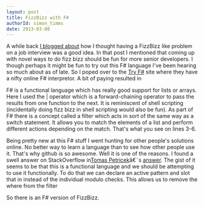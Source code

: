 ```yaml
---
layout: post
title: FizzBizz with F#
authorId: simon_timms
date: 2013-03-08
---
```


A while back [I blogged about](http://blog.simontimms.com/2013/01/30/fizz-buzz-returns/ "Fizz-BuzzReturns") how I thought having a FizzBizz like problem on a job interview was a good idea. In that post I mentioned that coming up with novel ways to do fizz bizz should be fun for more senior developers. I though perhaps it might be fun to try out this F# language I've been hearing so much about as of late. So I poped over to the [Try F#](http://www.tryfsharp.org/Learn/getting-started) site where they have a nifty online F# interpretor. A bit of paying resulted in

<script src='https://gist.github.com/stimms/5117080.js'></script>

F# is a functional language which has really good support for lists or arrays. Here I used the | operator which is a forward-chaining operator to pass the results from one function to the next. It is reminiscent of shell scripting (incidentally doing fizz bizz in shell scripting would also be fun). As part of F# there is a concept called a filter which acts in sort of the same way as a switch statement. It allows you to match the elements of a list and perform different actions depending on the match. That's what you see on lines 3-6.

Being pretty new at this F# stuff I went hunting for other people's solutions online. No better way to learn a language than to see how other people use it. That's why github is so awesome. Well it is one of the reasons. I found a swell answer on StackOverflow in[Tomas Petricek](http://stackoverflow.com/users/33518/tomas-petricek)â€˜s [answer](http://stackoverflow.com/a/2429874/361). The gist of it seems to be that this is a functional language and we should be attempting to use it functionally. To do that we can declare an active pattern and slot that in instead of the individual modulo checks. This allows us to remove the where from the filter

<script src='https://gist.github.com/stimms/5117219.js'></script>

So there is an F# version of FizzBizz.



